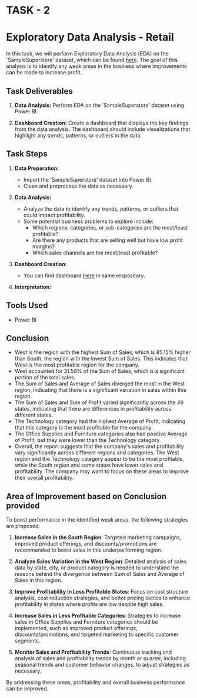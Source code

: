 # TASK - 2
# Exploratory Data Analysis - Retail 

In this task, we will perform Exploratory Data Analysis (EDA) on the 'SampleSuperstore' dataset, which can be found [here](https://bit.ly/3i4rbWl). The goal of this analysis is to identify any weak areas in the business where improvements can be made to increase profit.

## Task Deliverables

1. **Data Analysis:** Perform EDA on the 'SampleSuperstore' dataset using Power BI.

2. **Dashboard Creation:** Create a dashboard that displays the key findings from the data analysis. The dashboard should include visualizations that highlight any trends, patterns, or outliers in the data.

## Task Steps

1. **Data Preparation:**
   - Import the 'SampleSuperstore' dataset into Power BI.
   - Clean and preprocess the data as necessary.

2. **Data Analysis:**
   - Analyze the data to identify any trends, patterns, or outliers that could impact profitability.
   - Some potential business problems to explore include:
     - Which regions, categories, or sub-categories are the most/least profitable?
     - Are there any products that are selling well but have low profit margins?
     - Which sales channels are the most/least profitable?

3. **Dashboard Creation:**
   - You can find dashboard [Here](task-1(tsf).pbix) in same respository.

4. **Interpretation:**
   

## Tools Used

- Power BI

## Conclusion
 - West is the region with the highest Sum of Sales, which is 85.15% higher than South, the region with the lowest Sum of Sales. This indicates that West is the most profitable region for the company.</br>
 - West accounted for 31.59% of the Sum of Sales, which is a significant portion of the total sales.</br>
 - The Sum of Sales and Average of Sales diverged the most in the West region, indicating that there is a significant variation in sales within this region.</br>
 - The Sum of Sales and Sum of Profit varied significantly across the 49 states, indicating that there are differences in profitability across different states.</br>
 - The Technology category had the highest Average of Profit, indicating that this category is the most profitable for the company.</br>
 - The Office Supplies and Furniture categories also had positive Average of Profit, but they were lower than the Technology category.</br>
 - Overall, the report suggests that the company's sales and profitability vary significantly across different regions and categories. The West region and the Technology category appear to be the most profitable, while the South region and some states have lower sales and profitability. The company may want to focus on these areas to improve their overall profitability.

## Area of Improvement based on Conclusion provided
To boost performance in the identified weak areas, the following strategies are proposed:

1. **Increase Sales in the South Region**: Targeted marketing campaigns, improved product offerings, and discounts/promotions are recommended to boost sales in this underperforming region.

2. **Analyze Sales Variation in the West Region**: Detailed analysis of sales data by state, city, or product category is needed to understand the reasons behind the divergence between Sum of Sales and Average of Sales in this region.

3. **Improve Profitability in Less Profitable States**: Focus on cost structure analysis, cost reduction strategies, and better pricing tactics to enhance profitability in states where profits are low despite high sales.

4. **Increase Sales in Less Profitable Categories**: Strategies to increase sales in Office Supplies and Furniture categories should be implemented, such as improved product offerings, discounts/promotions, and targeted marketing to specific customer segments.

5. **Monitor Sales and Profitability Trends**: Continuous tracking and analysis of sales and profitability trends by month or quarter, including seasonal trends and customer behavior changes, to adjust strategies as necessary.

By addressing these areas, profitability and overall business performance can be improved.
